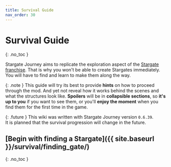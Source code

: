 ```yaml
---
title: Survival Guide
nav_order: 30
---
```


# Survival Guide
{: .no_toc }

Stargate Journey aims to replicate the exploration aspect of the [Stargate franchise](https://en.wikipedia.org/wiki/Stargate).
That is why you won't be able to create Stargates immediately. 
You will have to find and learn to make them along the way.

{: .note }
This guide will try its best to provide **hints** on how to proceed through the mod.
And yet not reveal how it works behind the scenes and what the structures look like.
**Spoilers** will be in **collapsible sections**,
so **it's up to you** if you want to see them,
or you'll **enjoy the moment** when you find them for the first time in the game.

{: .future }
This wiki was written with Stargate Journey version `0.6.39`.  
It is planned that the survival progression will change in the future.  

## [Begin with finding a Stargate]({{ site.baseurl }}/survival/finding_gate/)
{: .no_toc }